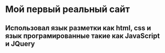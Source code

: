 # Мой первый реальный сайт
## Использовал язык разметки как html, css и язык програмированные такие как JavaScript и JQuery
